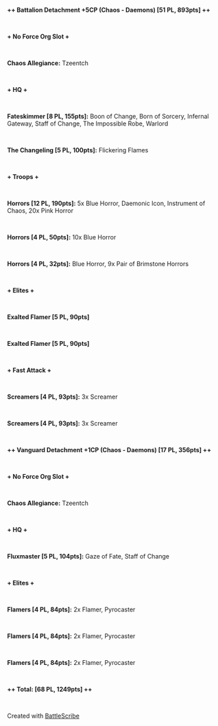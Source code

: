 
**++ Battalion Detachment +5CP (Chaos - Daemons) [51 PL, 893pts] ++**

&nbsp;

**+ No Force Org Slot +**

&nbsp;

**Chaos Allegiance:** Tzeentch

&nbsp;

**+ HQ +**

&nbsp;

**Fateskimmer [8 PL, 155pts]:** Boon of Change, Born of Sorcery, Infernal Gateway, Staff of Change, The Impossible Robe, Warlord

&nbsp;

**The Changeling [5 PL, 100pts]:** Flickering Flames

&nbsp;

**+ Troops +**

&nbsp;

**Horrors [12 PL, 190pts]:** 5x Blue Horror, Daemonic Icon, Instrument of Chaos, 20x Pink Horror

&nbsp;

**Horrors [4 PL, 50pts]:** 10x Blue Horror

&nbsp;

**Horrors [4 PL, 32pts]:** Blue Horror, 9x Pair of Brimstone Horrors

&nbsp;

**+ Elites +**

&nbsp;

**Exalted Flamer [5 PL, 90pts]**

&nbsp;

**Exalted Flamer [5 PL, 90pts]**

&nbsp;

**+ Fast Attack +**

&nbsp;

**Screamers [4 PL, 93pts]:** 3x Screamer

&nbsp;

**Screamers [4 PL, 93pts]:** 3x Screamer

&nbsp;

**++ Vanguard Detachment +1CP (Chaos - Daemons) [17 PL, 356pts] ++**

&nbsp;

**+ No Force Org Slot +**

&nbsp;

**Chaos Allegiance:** Tzeentch

&nbsp;

**+ HQ +**

&nbsp;

**Fluxmaster [5 PL, 104pts]:** Gaze of Fate, Staff of Change

&nbsp;

**+ Elites +**

&nbsp;

**Flamers [4 PL, 84pts]:** 2x Flamer, Pyrocaster

&nbsp;

**Flamers [4 PL, 84pts]:** 2x Flamer, Pyrocaster

&nbsp;

**Flamers [4 PL, 84pts]:** 2x Flamer, Pyrocaster

&nbsp;

**++ Total: [68 PL, 1249pts] ++**

&nbsp;

Created with [BattleScribe](http://www.battlescribe.net)
